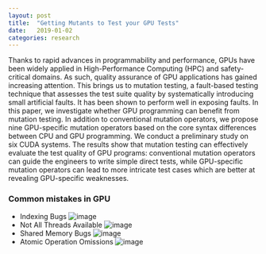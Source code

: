 ```yaml
---
layout: post
title:  "Getting Mutants to Test your GPU Tests"
date:   2019-01-02
categories: research
---
```


Thanks to rapid advances in programmability and performance, GPUs have been widely applied in High-Performance Computing (HPC) and safety-critical domains. As such, quality assurance of GPU applications has gained increasing attention. This brings us to mutation testing, a fault-based testing technique that assesses the test suite quality by systematically introducing small artificial faults. It has been shown to perform well in exposing faults. In this paper, we investigate whether GPU programming can benefit from mutation testing. In addition to conventional mutation operators, we propose nine GPU-specific mutation operators based on the core syntax differences between CPU and GPU programming. We conduct a preliminary study on six CUDA systems. The results show that mutation testing can effectively evaluate the test quality of GPU programs: conventional mutation operators can guide the engineers to write simple direct tests, while GPU-specific mutation operators can lead to more intricate test cases which are better at revealing GPU-specific weaknesses.


### Common mistakes in GPU
 - Indexing Bugs
   ![image](https://qianqianzhu.github.io/images/index.png)
 - Not All Threads Available
   ![image](https://qianqianzhu.github.io/images/thread.png)
 - Shared Memory Bugs
   ![image](https://qianqianzhu.github.io/images/shared_memory.png)
 - Atomic Operation Omissions
   ![image](https://qianqianzhu.github.io/images/atomic.png)
